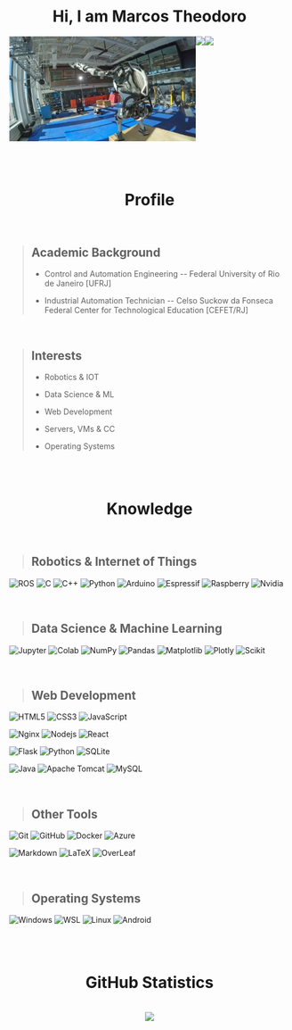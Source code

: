 <h1 align='center'>Hi, I am Marcos Theodoro</h1>
<div  align='center' style='display: flex; flex-direction: row;'>
	<img src='atlas-boston-dynamics.webp' width='335'><br>
	<div  style='display: flex; flex-direction: row;'>
		<img src='https://komarev.com/ghpvc/?username=Marktheo&color=blue&style=for-the-badge'>
		<img src='https://img.shields.io/badge/Ask%20me-anything-1abc9c.svg?style=for-the-badge'>
	</div>
</div>

<br><br>

<h1 align='center'>Profile</h1>

<br>

> <h2>Academic Background</h2>
> 
> - Control and Automation Engineering -- Federal University of Rio de Janeiro [UFRJ]
> 
> - Industrial Automation Technician -- Celso Suckow da Fonseca Federal Center for Technological Education [CEFET/RJ]

<br>

> <h2>Interests</h2>
>
> - Robotics & IOT
> 
> - Data Science & ML
> 
> - Web Development
> 
> - Servers, VMs & CC
> 
> - Operating Systems


<br><br>


<h1 align='center'>Knowledge</h1>

<br>

> <h2>Robotics & Internet of Things</h2>
![ROS](https://img.shields.io/badge/ros-2D3F60.svg?style=for-the-badge&logo=ros&logoColor=white)
![C](https://img.shields.io/badge/c-00599D.svg?style=for-the-badge&logo=c&logoColor=white)
![C++](https://img.shields.io/badge/c++-00599D.svg?style=for-the-badge&logo=c%2B%2B&logoColor=white)
![Python](https://img.shields.io/badge/python-346C99?style=for-the-badge&logo=python&logoColor=white)
![Arduino](https://img.shields.io/badge/-Arduino-00878F?style=for-the-badge&logo=Arduino&logoColor=white)
![Espressif](https://img.shields.io/badge/espressif-C62817.svg?style=for-the-badge&logo=espressif&logoColor=white)
![Raspberry](https://img.shields.io/badge/Raspberry%20Pi-BA1042?style=for-the-badge&logo=Raspberry%20Pi&logoColor=white)
![Nvidia](https://img.shields.io/badge/nVIDIA-77B900.svg?style=for-the-badge&logo=nVIDIA&logoColor=white)

<br>

> <h2>Data Science & Machine Learning</h2>
![Jupyter](https://img.shields.io/badge/jupyter-F37821.svg?style=for-the-badge&logo=jupyter&logoColor=white)
![Colab](https://img.shields.io/badge/Colab-FFFFFF?style=for-the-badge&logo=googlecolab&color=white)
![NumPy](https://img.shields.io/badge/numpy-FFFFFF.svg?style=for-the-badge&logo=numpy&logoColor=black)
![Pandas](https://img.shields.io/badge/pandas-FFFFFF.svg?style=for-the-badge&logo=pandas&logoColor=black)
![Matplotlib](https://img.shields.io/badge/Matplotlib-FFFFFF.svg?style=for-the-badge&logo=plotly&logoColor=black)
![Plotly](https://img.shields.io/badge/Plotly-FFFFFF.svg?style=for-the-badge&logo=plotly&logoColor=black)
![Scikit](https://img.shields.io/badge/scikit--learn-FFFFFF.svg?style=for-the-badge&logo=scikit-learn&logoColor=black)

<br>

> <h2>Web Development</h2>
![HTML5](https://img.shields.io/badge/html5-E54D26.svg?style=for-the-badge&logo=html5&logoColor=white)
![CSS3](https://img.shields.io/badge/css3-379AD5.svg?style=for-the-badge&logo=css3&logoColor=white)
![JavaScript](https://img.shields.io/badge/JavaScript-F7E018?style=for-the-badge&logo=javascript&logoColor=white)


![Nginx](https://img.shields.io/badge/nginx-009639.svg?style=for-the-badge&logo=nginx&logoColor=white)
![Nodejs](https://img.shields.io/badge/Node.js-5FA04E?style=for-the-badge&logo=node.js&logoColor=white)
![React](https://img.shields.io/badge/React-202020?style=for-the-badge&logo=react&logoColor=61DAFB)

![Flask](https://img.shields.io/badge/flask-3CACC3.svg?style=for-the-badge&logo=flask&logoColor=white)
![Python](https://img.shields.io/badge/python-346C99?style=for-the-badge&logo=python&logoColor=white)
![SQLite](https://img.shields.io/badge/sqlite-003856.svg?style=for-the-badge&logo=sqlite&logoColor=white)

![Java](https://img.shields.io/badge/java-E76F00.svg?style=for-the-badge&logo=openjdk&logoColor=white)
![Apache Tomcat](https://img.shields.io/badge/apache%20tomcat-D2A41F.svg?style=for-the-badge&logo=apache-tomcat&logoColor=black)
![MySQL](https://img.shields.io/badge/mysql-003856.svg?style=for-the-badge&logo=mysql&logoColor=white)

<br>

> <h2>Other Tools</h2>
![Git](https://img.shields.io/badge/git-%23F05033.svg?style=for-the-badge&logo=git&logoColor=white)
![GitHub](https://img.shields.io/badge/github-%23121011.svg?style=for-the-badge&logo=github&logoColor=white)
![Docker](https://img.shields.io/badge/docker-%23326ce5.svg?style=for-the-badge&logo=docker&logoColor=white)
![Azure](https://img.shields.io/badge/Azure-0089D6?style=for-the-badge&logo=microsoft-azure&logoColor=white)

![Markdown](https://img.shields.io/badge/markdown-%23000000.svg?style=for-the-badge&logo=markdown&logoColor=white)
![LaTeX](https://img.shields.io/badge/latex-%23008080.svg?style=for-the-badge&logo=latex&logoColor=white)
![OverLeaf](https://img.shields.io/badge/Overleaf-47A141?style=for-the-badge&logo=Overleaf&logoColor=white)

<br>

> <h2>Operating Systems</h2>
![Windows](https://img.shields.io/badge/Windows-0078D6?style=for-the-badge&logo=windows&logoColor=white)
![WSL](https://img.shields.io/badge/WSL-FFFFFF?style=for-the-badge&logo=linux&logoColor=black)
![Linux](https://img.shields.io/badge/Linux-FCC624?style=for-the-badge&logo=linux&logoColor=black)
![Android](https://img.shields.io/badge/Android-A4C639?style=for-the-badge&logo=android&logoColor=white)

<br><br>

<h1 align='center'>GitHub Statistics</h1>

<br>

<div align='center'>
  <img src="https://github-readme-stats.vercel.app/api?username=Marktheo&hide=prs,issues&show_icons=true&theme=nord"/>
</div>
